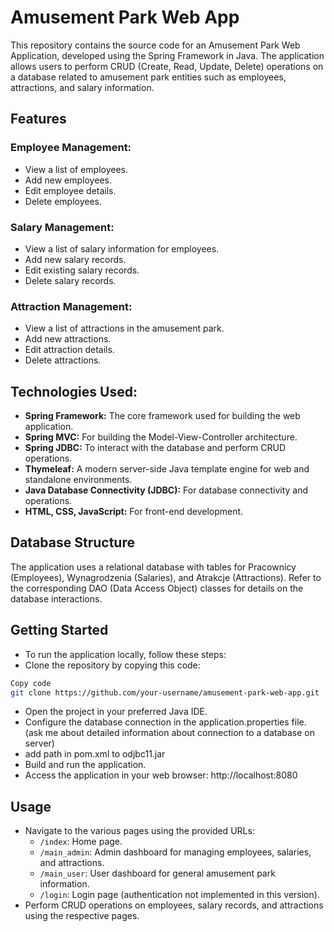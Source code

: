 # Amusement Park Web App
This repository contains the source code for an Amusement Park Web Application, developed using the Spring Framework in Java. The application allows users to perform CRUD (Create, Read, Update, Delete) operations on a database related to amusement park entities such as employees, attractions, and salary information.

## Features
### Employee Management:
- View a list of employees.
- Add new employees.
- Edit employee details.
- Delete employees.

### Salary Management:
- View a list of salary information for employees.
- Add new salary records.
- Edit existing salary records.
- Delete salary records.

### Attraction Management:
- View a list of attractions in the amusement park.
- Add new attractions.
- Edit attraction details.
- Delete attractions.

## Technologies Used:
- **Spring Framework:** The core framework used for building the web application.
- **Spring MVC:** For building the Model-View-Controller architecture.
- **Spring JDBC:** To interact with the database and perform CRUD operations.
- **Thymeleaf:** A modern server-side Java template engine for web and standalone environments.
- **Java Database Connectivity (JDBC):** For database connectivity and operations.
- **HTML, CSS, JavaScript:** For front-end development.

## Database Structure
The application uses a relational database with tables for Pracownicy (Employees), Wynagrodzenia (Salaries), and Atrakcje (Attractions). Refer to the corresponding DAO (Data Access Object) classes for details on the database interactions.

## Getting Started
- To run the application locally, follow these steps:
- Clone the repository by copying this code:
```bash
Copy code
git clone https://github.com/your-username/amusement-park-web-app.git
```
- Open the project in your preferred Java IDE.
- Configure the database connection in the application.properties file. (ask me about detailed information about connection to a database on server)
- add path in pom.xml to odjbc11.jar
- Build and run the application.
- Access the application in your web browser: http://localhost:8080

## Usage
- Navigate to the various pages using the provided URLs:
  - `/index`: Home page.
  - `/main_admin`: Admin dashboard for managing employees, salaries, and attractions.
  - `/main_user`: User dashboard for general amusement park information.
  - `/login`: Login page (authentication not implemented in this version).
- Perform CRUD operations on employees, salary records, and attractions using the respective pages.
